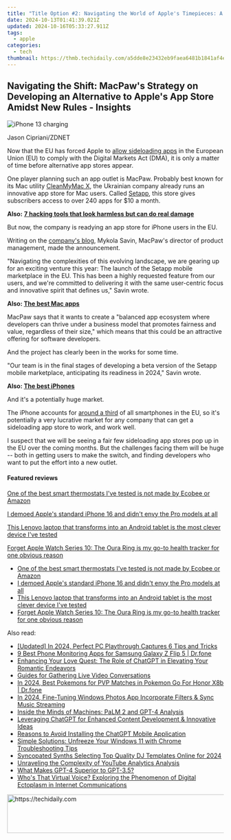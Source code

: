 ```yaml
---
title: "Title Option #2: Navigating the World of Apple's Timepieces: A Comprehensive Guide to Picking Between the Apple Watch Ultra and Series Vectors = [1, -4"
date: 2024-10-13T01:41:39.021Z
updated: 2024-10-16T05:33:27.911Z
tags:
  - apple
categories:
  - tech
thumbnail: https://thmb.techidaily.com/a5dde8e23432eb9faea6481b1841af4ec33dc75da64317f31b7964d607abcd74.jpg
---
```


## Navigating the Shift: MacPaw's Strategy on Developing an Alternative to Apple's App Store Amidst New Rules - Insights

![iPhone 13 charging](https://www.zdnet.com/a/img/resize/caaa5ae8556d46a9e56117322666737c90092da0/2022/07/18/2f232706-8a19-4946-a8f7-b8840680a78c/iphone-13-charging.jpg?auto=webp&width=1280)

Jason Cipriani/ZDNET

Now that the EU has forced Apple to [allow sideloading apps](https://www.zdnet.com/article/apple-oks-sideloading-apps-in-the-eu-with-these-restrictions/) in the European Union (EU) to comply with the Digital Markets Act (DMA), it is only a matter of time before alternative app stores appear. 

One player planning such an app outlet is MacPaw. Probably best known for its Mac utility [CleanMyMac X](https://macpaw.audw.net/c/159047/66209/1733?&sharedid=zdnet&partnerpropertyid=1980086&u=https%3A%2F%2Fcleanmymac.macpaw.com%2F&subId1=zd-%5F%5FCOM%5FCLICK%5FID%5F%5F-dtp), the Ukrainian company already runs an innovative app store for Mac users. Called [Setapp](https://setapp.sjv.io/c/159047/343321/5114?&sharedid=zdnet&partnerpropertyid=1980086&u=https%3A%2F%2Fsetapp.com%2F&subId1=zd-%5F%5FCOM%5FCLICK%5FID%5F%5F-dtp), this store gives subscribers access to over 240 apps for $10 a month. 

**Also:** [**7 hacking tools that look harmless but can do real damage**](https://www.zdnet.com/article/7-hacking-tools-that-look-harmless-but-can-do-real-damage/)

But now, the company is readying an app store for iPhone users in the EU. 

Writing on the [company's blog](https://macpaw.com/news/macpaws-response-apples-eu-policy-updates), Mykola Savin, MacPaw's director of product management, made the announcement. 

"Navigating the complexities of this evolving landscape, we are gearing up for an exciting venture this year: The launch of the Setapp mobile marketplace in the EU. This has been a highly requested feature from our users, and we're committed to delivering it with the same user-centric focus and innovative spirit that defines us," Savin wrote. 

**Also: [The best Mac apps](https://www.zdnet.com/article/best-mac-app/)**

MacPaw says that it wants to create a "balanced app ecosystem where developers can thrive under a business model that promotes fairness and value, regardless of their size," which means that this could be an attractive offering for software developers. 

And the project has clearly been in the works for some time. 

"Our team is in the final stages of developing a beta version of the Setapp mobile marketplace, anticipating its readiness in 2024," Savin wrote. 

**Also: [The best iPhones](https://www.zdnet.com/article/best-iphone/)**

And it's a potentially huge market. 

 The iPhone accounts for [around a third](https://www.statista.com/statistics/639928/market-share-mobile-operating-systems-eu/) of all smartphones in the EU, so it's potentially a very lucrative market for any company that can get a sideloading app store to work, and work well. 

I suspect that we will be seeing a fair few sideloading app stores pop up in the EU over the coming months. But the challenges facing them will be huge -- both in getting users to make the switch, and finding developers who want to put the effort into a new outlet. 

#### Featured reviews

[One of the best smart thermostats I've tested is not made by Ecobee or Amazon](https://www.zdnet.com/article/one-of-the-best-smart-thermostats-ive-tested-is-not-made-by-ecobee-or-amazon/ "One of the best smart thermostats I've tested is not made by Ecobee or Amazon")

[I demoed Apple's standard iPhone 16 and didn't envy the Pro models at all](https://www.zdnet.com/article/why-im-recommending-the-standard-iphone-16-over-the-pro-this-year-and-im-not-alone/ "I demoed Apple's standard iPhone 16 and didn't envy the Pro models at all")

[This Lenovo laptop that transforms into an Android tablet is the most clever device I've tested](https://www.zdnet.com/article/i-tested-lenovos-windows-laptop-that-doubles-as-an-android-tablet-and-it-has-so-much-potential/ "This Lenovo laptop that transforms into an Android tablet is the most clever device I've tested")

[Forget Apple Watch Series 10: The Oura Ring is my go-to health tracker for one obvious reason](https://www.zdnet.com/article/forget-apple-watch-series-10-the-oura-ring-is-my-go-to-health-tracker-for-one-obvious-reason/ "Forget Apple Watch Series 10: The Oura Ring is my go-to health tracker for one obvious reason")

* [One of the best smart thermostats I've tested is not made by Ecobee or Amazon](https://www.zdnet.com/article/one-of-the-best-smart-thermostats-ive-tested-is-not-made-by-ecobee-or-amazon/ "One of the best smart thermostats I've tested is not made by Ecobee or Amazon")
* [I demoed Apple's standard iPhone 16 and didn't envy the Pro models at all](https://www.zdnet.com/article/why-im-recommending-the-standard-iphone-16-over-the-pro-this-year-and-im-not-alone/ "I demoed Apple's standard iPhone 16 and didn't envy the Pro models at all")
* [This Lenovo laptop that transforms into an Android tablet is the most clever device I've tested](https://www.zdnet.com/article/i-tested-lenovos-windows-laptop-that-doubles-as-an-android-tablet-and-it-has-so-much-potential/ "This Lenovo laptop that transforms into an Android tablet is the most clever device I've tested")
* [Forget Apple Watch Series 10: The Oura Ring is my go-to health tracker for one obvious reason](https://www.zdnet.com/article/forget-apple-watch-series-10-the-oura-ring-is-my-go-to-health-tracker-for-one-obvious-reason/ "Forget Apple Watch Series 10: The Oura Ring is my go-to health tracker for one obvious reason")

<ins class="adsbygoogle"
     style="display:block"
     data-ad-format="autorelaxed"
     data-ad-client="ca-pub-7571918770474297"
     data-ad-slot="1223367746"></ins>

<ins class="adsbygoogle"
     style="display:block"
     data-ad-client="ca-pub-7571918770474297"
     data-ad-slot="8358498916"
     data-ad-format="auto"
     data-full-width-responsive="true"></ins>

<span class="atpl-alsoreadstyle">Also read:</span>
<div><ul>
<li><a href="https://desktop-recording.techidaily.com/updated-in-2024-perfect-pc-playthrough-captures-6-tips-and-tricks/"><u>[Updated] In 2024, Perfect PC Playthrough Captures 6 Tips and Tricks</u></a></li>
<li><a href="https://android-location-track.techidaily.com/9-best-phone-monitoring-apps-for-samsung-galaxy-z-flip-5-drfone-by-drfone-virtual-android/"><u>9 Best Phone Monitoring Apps for Samsung Galaxy Z Flip 5 | Dr.fone</u></a></li>
<li><a href="https://tech-haven.techidaily.com/enhancing-your-love-quest-the-role-of-chatgpt-in-elevating-your-romantic-endeavors/"><u>Enhancing Your Love Quest: The Role of ChatGPT in Elevating Your Romantic Endeavors</u></a></li>
<li><a href="https://video-capture.techidaily.com/guides-for-gathering-live-video-conversations/"><u>Guides for Gathering Live Video Conversations</u></a></li>
<li><a href="https://pokemon-go-android.techidaily.com/in-2024-best-pokemons-for-pvp-matches-in-pokemon-go-for-honor-x8b-drfone-by-drfone-virtual-android/"><u>In 2024, Best Pokemons for PVP Matches in Pokemon Go For Honor X8b | Dr.fone</u></a></li>
<li><a href="https://fox-access.techidaily.com/in-2024-fine-tuning-windows-photos-app-incorporate-filters-and-sync-music-streaming/"><u>In 2024, Fine-Tuning Windows Photos App Incorporate Filters & Sync Music Streaming</u></a></li>
<li><a href="https://tech-haven.techidaily.com/inside-the-minds-of-machines-palm-2-and-gpt-4-analysis/"><u>Inside the Minds of Machines: PaLM 2 and GPT-4 Analysis</u></a></li>
<li><a href="https://tech-haven.techidaily.com/leveraging-chatgpt-for-enhanced-content-development-and-innovative-ideas/"><u>Leveraging ChatGPT for Enhanced Content Development & Innovative Ideas</u></a></li>
<li><a href="https://tech-haven.techidaily.com/reasons-to-avoid-installing-the-chatgpt-mobile-application/"><u>Reasons to Avoid Installing the ChatGPT Mobile Application</u></a></li>
<li><a href="https://win-able.techidaily.com/simple-solutions-unfreeze-your-windows-11-with-chrome-troubleshooting-tips/"><u>Simple Solutions: Unfreeze Your Windows 11 with Chrome Troubleshooting Tips</u></a></li>
<li><a href="https://facebook-video-share.techidaily.com/syncopated-synths-selecting-top-quality-dj-templates-online-for-2024/"><u>Syncopated Synths Selecting Top Quality DJ Templates Online for 2024</u></a></li>
<li><a href="https://youtube-sure.techidaily.com/eling-the-complexity-of-youtube-analytics-analysis/"><u>Unraveling the Complexity of YouTube Analytics Analysis</u></a></li>
<li><a href="https://tech-haven.techidaily.com/what-makes-gpt-4-superior-to-gpt-35/"><u>What Makes GPT-4 Superior to GPT-3.5?</u></a></li>
<li><a href="https://tech-haven.techidaily.com/whos-that-virtual-voice-exploring-the-phenomenon-of-digital-ectoplasm-in-internet-communications/"><u>Who's That Virtual Voice? Exploring the Phenomenon of Digital Ectoplasm in Internet Communications</u></a></li>
</ul></div>

<!-- affiliate ads begin -->
<a href="https://aligracehair.sjv.io/c/5597632/2016148/19272" target="_top" id="2016148">
  <img src="//a.impactradius-go.com/display-ad/19272-2016148" border="0" alt="https://techidaily.com" width="728" height="90"/>
</a>
<img height="0" width="0" src="https://aligracehair.sjv.io/i/5597632/2016148/19272" style="position:absolute;visibility:hidden;" border="0" />
<!-- affiliate ads end -->

